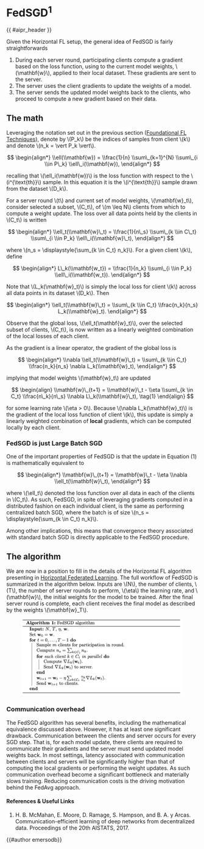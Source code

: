 <!-- markdownlint-disable-file MD033 MD013 -->

# FedSGD<sup>1</sup>

{{ #aipr_header }}

Given the Horizontal FL setup, the general idea of FedSGD is fairly
straightforwards

1. During each server round, participating clients compute a gradient based on
   the loss function, using to the current model weights, \\(\\mathbf{w}\\),
   applied to their local dataset. These gradients are sent to the server.
2. The server uses the client gradients to update the weights of a model.
3. The server sends the updated model weights back to the clients, who proceed
   to compute a new gradient based on their data.

## The math

Leveraging the notation set out in the previous section
([Foundational FL Techniques](README.md)), denote by \\(P_k\\) be the indices
of samples from client \\(k\\) and denote \\(n_k = \\vert P_k \\vert\\).

$$
\begin{align*}
\\ell(\\mathbf{w}) = \\frac{1}{n} \\sum\_{k=1}^{N} \\sum\_{i \\in P\_k} \\ell\_i(\\mathbf{w}),
\end{align*}
$$

recalling that \\(\\ell_i(\\mathbf{w})\\) is the loss function with respect
to the \\(i^{\\text{th}}\\) sample. In this equation it is the
\\(i^{\\text{th}}\\) sample drawn from the dataset \\(D_k\\).

For a server round \\(t\\) and current set of model weights, \\(\\mathbf{w}\_t\\),
consider selected a subset, \\(C_t\\), of \\(m \\leq N\\) clients from which to
compute a weight update. The loss over all data points held by the clients in
\\(C_t\\) is written

$$
\begin{align*}
\\ell_t(\\mathbf{w}\_t) = \\frac{1}{n\_s} \\sum\_{k \\in C\_t} \\sum\_{i \\in P_k} \\ell\_i(\\mathbf{w}\_t),
\end{align*}
$$

where \\(n_s = \\displaystyle{\\sum\_{k \\in C_t} n_k}\\). For a given client
\\(k\\), define

$$
\begin{align*}
L\_k(\\mathbf{w_t}) = \\frac{1}{n_k} \\sum\_{i \\in P_k} \\ell\_i(\\mathbf{w_t}).
\end{align*}
$$

Note that \\(L_k(\\mathbf{w}\_t)\\) is simply the local loss for client \\(k\\) across all
data points in its dataset \\(D_k\\). Then

$$
\begin{align*}
\\ell_t(\\mathbf{w}\_t) = \\sum\_{k \\in C_t} \\frac{n_k}{n_s} L_k(\\mathbf{w}_t).
\end{align*}
$$

Observe that the global loss, \\(\\ell_t(\\mathbf{w}\_t)\\), over the selected
subset of clients, \\(C_t\\), is now written as a linearly weighted combination
of the local losses of each client.

As the gradient is a linear operator, the gradient of the global loss is

$$
\begin{align*}
\\nabla \\ell_t(\\mathbf{w}\_t) = \\sum\_{k \\in C_t} \\frac{n_k}{n_s} \nabla L_k(\\mathbf{w}_t),
\end{align*}
$$

implying that model weights \\(\mathbf{w}\_t\\) are updated

$$
\begin{align}
\\mathbf{w}\_{t+1} = \\mathbf{w}\_t - \\eta \\sum\_{k \in C_t} \\frac{n\_k}{n\_s} \\nabla L\_k(\\mathbf{w}\_t), \tag{1}
\end{align}
$$

for some learning rate \\(\\eta > 0\\). Because \\(\\nabla L_k(\\mathbf{w}\_t)\\)
is the gradient of the local loss function of client \\(k\\), this update is
simply a linearly weighted combination of **local** gradients, which can be
computed locally by each client.

### FedSGD is just Large Batch SGD

One of the important properties of FedSGD is that the update in Equation (1) is
mathematically equivalent to

$$
\begin{align*}
\\mathbf{w}\_{t+1} = \\mathbf{w}\_t - \\eta \\nabla \\ell_t(\\mathbf{w}\_t),
\end{align*}
$$

where \\(\\ell_t\\) denoted the loss function over all data in each of the
clients in \\(C_t\\). As such, FedSGD, in spite of leveraging gradients
computed in a distributed fashion on each individual client, is the same as
performing centralized batch SGD, where the batch is of size
\\(n_s = \\displaystyle{\\sum\_{k \\in C_t} n_k}\\).

Among other implications, this means that convergence theory associated with
standard batch SGD is directly applicable to the FedSGD procedure.

## The algorithm

We are now in a position to fill in the details of the Horizontal FL algorithm
presenting in [Horizontal Federated Learning](../README.md). The full workflow
of FedSGD is summarized in the algorithm below. Inputs are \\(N\\),
the number of clients, \\(T\\), the number of server rounds to perform,
\\(\\eta\\) the learning rate, and \\(\\mathbf{w}\\), the initial weights for
the model to be trained. After the final server round is complete, each
client receives the final model as described by the weights \\(\mathbf{w}_T\\).

<figure>
<center>
<img src="../../assets/fedsgd_algorithm.png" alt="FedSGD Algorithm">
</center>
</figure>

### Communication overhead

The FedSGD algorithm has several benefits, including the mathematical
equivalence discussed above. However, it has at least one significant drawback.
Communication between the clients and server occurs for every SGD step. That
is, for each model update, there clients are required to communicate their
gradients and the server must send updated model weights back. In most settings,
latency associated with communication between clients and servers will be
significantly higher than that of computing the local gradients or performing
the weight updates. As such communication overhead become a significant
bottleneck and materially slows training. Reducing communication costs is the
driving motivation behind the FedAvg approach.

#### References & Useful Links

1. H. B. McMahan, E. Moore, D. Ramage, S. Hampson, and B. A. y Arcas.
   Communication-efficient learning of deep networks from decentralized data.
   Proceedings of the 20th AISTATS, 2017.

{{#author emersodb}}
